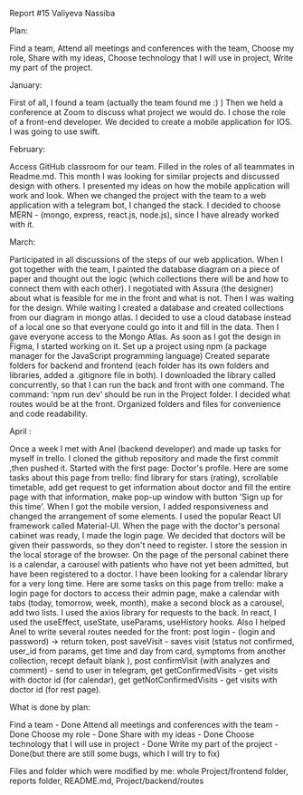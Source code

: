 Report #15 Valiyeva Nassiba

Plan:

Find a team, 
Attend all meetings and conferences with the team, 
Choose my role, 
Share with my ideas, 
Choose technology that I will use in project, 
Write my part of the project.


January:

First of all, I found a team (actually the team found me :) ) Then we held a conference at Zoom to discuss what project we would do. I chose the role of a front-end developer. We decided to create a mobile application for IOS. I was going to use swift.


February:

Access GitHub classroom for our team. Filled in the roles of all teammates in Readme.md. This month I was looking for similar projects and discussed design with others. I presented my ideas on how the mobile application will work and look.
When we changed the project with the team to a web application with a telegram bot, I changed the stack. I decided to choose MERN - (mongo, express, react.js, node.js), since I have already worked with it.


March: 

Participated in all discussions of the steps of our web application. When I got together with the team, I painted the database diagram on a piece of paper and thought out the logic (which collections there will be and how to connect them with each other). I negotiated with Assura (the designer) about what is feasible for me in the front and what is not. Then I was waiting for the design. While waiting I created a database and created collections from our diagram in mongo atlas. I decided to use a cloud database instead of a local one so that everyone could go into it and fill in the data. Then I gave everyone access to the Mongo Atlas.
As soon as I got the design in Figma, I started working on it. Set up a project using npm (a package manager for the JavaScript programming language) Created separate folders for backend and frontend (each folder has its own folders and libraries, added a .gitignore file in both). I downloaded the library called concurrently, so that I can run the back and front with one command. The command: ‘npm run dev’ should be run in the Project folder. I decided what routes would be at the front. Organized folders and files for convenience and code readability.


April :

Once a week I met with Anel (backend developer) and made up tasks for myself in trello.
I cloned the github repository and made the first commit ,then pushed it. Started with the first page: Doctor's profile. Here are some tasks about this page from trello:
find library for stars (rating), scrollable timetable, add get request to get information about doctor and fill the entire page with that information, make pop-up window with button 'Sign up for this time'. When I got the mobile version, I added responsiveness and changed the arrangement of some elements. I used the popular React UI framework called Material-UI. When the page with the doctor's personal cabinet was ready, I made the login page. We decided that doctors will be given their passwords, so they don't need to register. I store the session in the local storage of the browser. On the page of the personal cabinet there is a calendar, a carousel with patients who have not yet been admitted, but have been registered to a doctor. I have been looking for a calendar library for a very long time. Here are some tasks on this page from trello: make a login page for doctors to access their admin page, make a calendar with tabs (today, tomorrow, week, month), make a second block as a carousel, add two lists.
I used the axios library for requests to the back. In react, I used the useEffect, useState, useParams, useHistory hooks. Also I helped Anel to write several routes needed for the front: post login - (login and password) -> return token, post saveVisit - saves visit (status not confirmed, user_id from params, get time and day from card, symptoms from another collection, recept default blank ), post confirmVisit (with analyzes and comment) - send to user in telegram, get getConfirmedVisits - get visits with doctor id (for calendar), get getNotConfirmedVisits - get visits with doctor id (for rest page). 


What is done by plan:

Find a team - Done
Attend all meetings and conferences with the team - Done
Choose my role - Done
Share with my ideas - Done
Choose technology that I will use in project - Done
Write my part of the project - Done(but there are still some bugs, which I will try to fix)


Files and folder which were modified by me: whole Project/frontend folder, reports folder, README.md, Project/backend/routes



